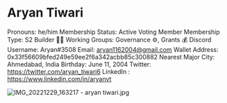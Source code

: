# Aryan Tiwari

Pronouns: he/him
Membership Status: Active Voting Member
Membership Type: S2 Builder 🧑‍🚀
Working Groups: Governance ⚙️, Grants 💰
Discord Username: Aryan#3508
Email: aryan1162004@gmail.com
Wallet Address: 0x33f56609bfed249e59ee2f6a342acbb85c300882
Nearest Major City: Ahmedabad, India
Birthday: June 11, 2004
Twitter: https://twitter.com/aryan_tiwari6
LinkedIn : https://www.linkedin.com/in/aryanvt

![IMG_20221229_163217 - aryan tiwari.jpg](Aryan%20Tiwari%202377a10767184131a1d493b8b950050c/IMG_20221229_163217_-_aryan_tiwari.jpg)